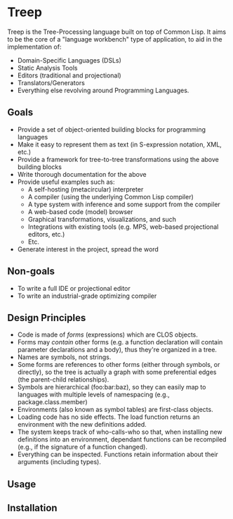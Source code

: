 # Treep

Treep is the Tree-Processing language built on top of Common Lisp. It aims to be the core of a "language workbench" type of application, to aid in the implementation of: 
 * Domain-Specific Languages (DSLs)
 * Static Analysis Tools
 * Editors (traditional and projectional)
 * Translators/Generators
 * Everything else revolving around Programming Languages.

## Goals

 * Provide a set of object-oriented building blocks for programming languages
 * Make it easy to represent them as text (in S-expression notation, XML, etc.)
 * Provide a framework for tree-to-tree transformations using the above building blocks
 * Write thorough documentation for the above
 * Provide useful examples such as:
   * A self-hosting (metacircular) interpreter
   * A compiler (using the underlying Common Lisp compiler)
   * A type system with inference and some support from the compiler
   * A web-based code (model) browser
   * Graphical transformations, visualizations, and such
   * Integrations with existing tools (e.g. MPS, web-based projectional editors, etc.)
   * Etc.
 * Generate interest in the project, spread the word
   
## Non-goals

 * To write a full IDE or projectional editor
 * To write an industrial-grade optimizing compiler
 
## Design Principles

 * Code is made of *forms* (expressions) which are CLOS objects.
 * Forms may *contain* other forms (e.g. a function declaration will contain parameter declarations and a body),
   thus they're organized in a tree.
 * Names are symbols, not strings.
 * Some forms are references to other forms (either through symbols, or directly), so the tree is actually a graph with
   some preferential edges (the parent-child relationships).
 * Symbols are hierarchical (foo:bar:baz), so they can easily map to languages with multiple levels of namespacing
   (e.g., package.class.member)
 * Environments (also known as symbol tables) are first-class objects.
 * Loading code has no side effects. The load function returns an environment with the new definitions added.
 * The system keeps track of who-calls-who so that, when installing new definitions into an environment, dependant
   functions can be recompiled (e.g., if the signature of a function changed).
 * Everything can be inspected. Functions retain information about their arguments (including types).

## Usage

## Installation
